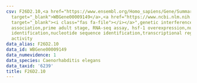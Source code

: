 ```yaml
---
csv: F26D2.10,<a href="https://www.ensembl.org/Homo_sapiens/Gene/Summary?db=core;g=WBGene00009149"
  target="_blank">WBGene00009149</a>,<a href="https://www.ncbi.nlm.nih.gov/pubmed/30894454"
  target="_blank"><i class="fas fa-file"></i></a>",genetic interference,functional
  association,prime adult stage, RNA-seq assay, hsf-1 overexpression,nucleotide sequence
  identification,nucleotide sequence identification,transcriptional regulation,up-regulates
  activity
data_alias: F26D2.10
data_id: WBGene00009149
data_numevidence: 1
data_species: Caenorhabditis elegans
data_taxid: '6239'
title: F26D2.10
---
```

